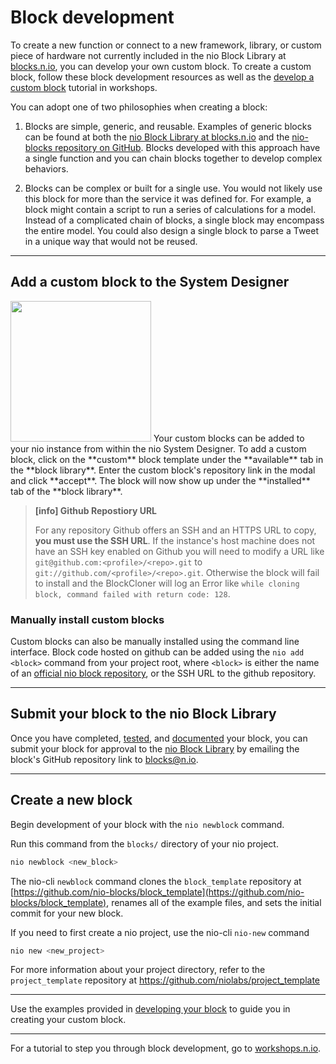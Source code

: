 # Block development

To create a new function or connect to a new framework, library, or custom piece of hardware not currently included in the nio Block Library at [blocks.n.io](https://blocks.n.io/), you can develop your own custom block. To create a custom block, follow these block development resources as well as the [develop a custom block](https://workshops.n.io/custom-block/) tutorial in workshops.

You can adopt one of two philosophies when creating a block:

  1. Blocks are simple, generic, and reusable. Examples of generic blocks can be found at both the [nio Block Library at blocks.n.io](https://blocks.n.io/) and the [nio-blocks repository on GitHub](https://github.com/nio-blocks). Blocks developed with this approach have a single function and you can chain blocks together to develop complex behaviors.

  2. Blocks can be complex or built for a single use. You would not likely use this block for more than the service it was defined for. For example, a block might contain a script to run a series of calculations for a model. Instead of a complicated chain of blocks, a single block may encompass the entire model. You could also design a single block to parse a Tweet in a unique way that would not be reused.

---

## Add a custom block to the <span class="allow-caps">System Designer</span>

<img class="right shadow" src="/img/blocks/custom-block-button.png" width="225" />
Your custom blocks can be added to your nio instance from within the nio System Designer. To add a custom block, click on the **custom** block template under the **available** tab in the **block library**. Enter the custom block's repository link in the modal and click **accept**. The block will now show up under the **installed** tab of the **block library**.

>**[info] Github Repostiory URL**
>
>For any repository Github offers an SSH and an HTTPS URL to copy, **you must use the SSH URL**. If the instance's host machine does not have an SSH key enabled on Github you will need to modify a URL like `git@github.com:<profile>/<repo>.git` to `git://github.com/<profile>/<repo>.git`. Otherwise the block will fail to install and the BlockCloner will log an Error like `while cloning block, command failed with return code: 128`.

### Manually install custom blocks

Custom blocks can also be manually installed using the command line interface. Block code hosted on github can be added using the `nio add <block>` command from your project root, where `<block>` is either the name of an [official nio block repository](https://github.com/nio-blocks), or the SSH URL to the github repository.

---

## Submit your block to the nio <span class="allow-caps">Block Library</span>

Once you have completed, [tested](/blocks/block-development/block-testing.md), and [documented](/blocks/block-development/documenting.md) your block, you can submit your block for approval to the [nio Block Library](https://blocks.n.io) by emailing the block's GitHub repository link to [blocks@n.io](mailto:blocks@n.io).

---

## Create a new block

Begin development of your block with the `nio newblock` command.

Run this command from the `blocks/` directory of your nio project.

```bash
nio newblock <new_block>
```

The nio-cli `newblock` command clones the `block_template` repository at [https://github.com/nio-blocks/block_template](https://github.com/nio-blocks/block_template), renames all of the example files, and sets the initial commit for your new block.

If you need to first create a nio project, use the nio-cli `nio-new` command

```bash
nio new <new_project>
```

For more information about your project directory, refer to the `project_template` repository at <https://github.com/niolabs/project_template>


---

Use the examples provided in [developing your block](/blocks/block-development/development.md) to guide you in creating your custom block.

---

For a tutorial to step you through block development, go to [workshops.n.io](https://workshops.n.io/custom-block/).
